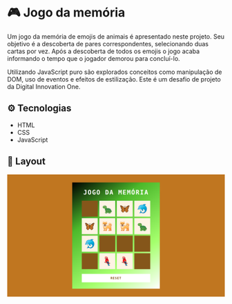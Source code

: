 # :video_game: Jogo da memória

Um jogo da memória de emojis de animais é apresentado neste projeto. Seu objetivo é a descoberta de pares correspondentes, selecionando duas cartas por vez. Após a descoberta de todos os emojis o jogo acaba informando o tempo que o jogador demorou para concluí-lo. 

Utilizando JavaScript puro são explorados conceitos como manipulação de DOM, uso de eventos e efeitos de estilização. Este é um desafio de projeto da Digital Innovation One.

## :gear: Tecnologias

- HTML
- CSS
- JavaScript

## :art: Layout

![layout1](src/images/layout1.png)